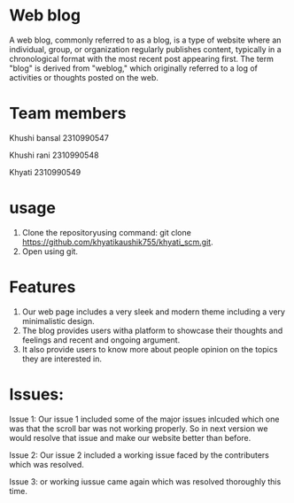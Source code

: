 # Web blog
A web blog, commonly referred to as a blog, is a type of website where an individual, group, or organization regularly publishes content, typically in a chronological format with the most recent post appearing first. The term "blog" is derived from "weblog," which originally referred to a log of activities or thoughts posted on the web.
# Team members
Khushi bansal 2310990547

Khushi rani 2310990548

Khyati 2310990549
# usage
1. Clone the repositoryusing command: git clone https://github.com/khyatikaushik755/khyati_scm.git.
2. Open using git.
# Features
1. Our web page includes a very sleek and modern theme including a very minimalistic design.
2. The blog provides users witha platform to showcase their thoughts and feelings and recent and ongoing argument. 
3. It also provide users to know more about people opinion on the topics they are interested in.
#  Issues: 
Issue 1: Our issue 1 included some of the major issues inlcuded which one was that the scroll bar was not working properly. So in next version we would resolve that issue and make our website better than before.

Issue 2: Our issue 2 included a working issue faced by the contributers which was resolved.

Issue 3: or working iussue came again which was resolved thoroughly this time.
